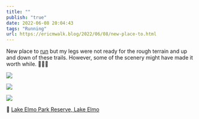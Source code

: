 ```yaml
---
title: ""
publish: "true"
date: 2022-06-08 20:04:43
tags: "Running"
url: https://ericmwalk.blog/2022/06/08/new-place-to.html
---
```


New place to [run](http://www.strava.com/activities/7277125032) but my legs were not ready for the rough terrain and up and down of these trails. However, some of the scenery might have made it worth while. 🏃🏻‍♂️

![](https://ericmwalk.blog/uploads/2022/e7fef1751c.jpg)

![](https://ericmwalk.blog/uploads/2022/5a9aeb0f20.jpg)

![](https://ericmwalk.blog/uploads/2022/99d7f67801.jpg)

📍 [Lake Elmo Park Reserve, Lake Elmo](https://maps.apple.com/?q=Lake%20Elmo%20Park%20Reserve%0A1515%20Keats%20Ave%20N%0ALake%20Elmo%20MN%2055042%0AUnited%20States&ll=44.971343,-92.897481)
